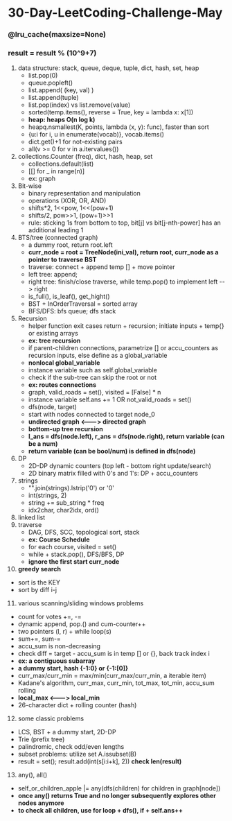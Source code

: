 # 30-Day-LeetCoding-Challenge-May
### @lru_cache(maxsize=None)
### result = result % (10^9+7)
1. data structure: stack, queue, deque, tuple, dict, hash, set, heap
   * list.pop(0)
   * queue.popleft()
   * list.append( (key, val) )
   * list.append(tuple)
   * list.pop(index) vs list.remove(value)
   * sorted(temp.items(), reverse = True, key = lambda x: x[1])
   * **heap: heaps O(n log k)**
   * heapq.nsmallest(K, points, lambda (x, y): func), faster than sort
   * {u:i for i, u in enumerate(vocab)}, vocab.items()
   * dict.get()+1 for not-existing pairs
   * all(v >= 0 for v in a.itervalues())
2. collections.Counter (freq), dict, hash, heap, set 
   * collections.default(list)
   * [[] for _ in range(n)]
   * ex: graph
3. Bit-wise
   * binary representation and manipulation
   * operations (XOR, OR, AND)
   * shifts*2, 1<<pow, 1<<(pow+1)
   * shifts/2, pow>>1, (pow+1)>>1
   * rule: sticking 1s from bottom to top, bit[j] vs bit[j-nth-power] has an additional leading 1
4. BTS/tree (connected graph)
   * a dummy root, return root.left
   * **curr_node = root = TreeNode(ini_val), return root, curr_node as a pointer to traverse BST**
   * traverse: connect + append temp [] + move pointer
   * left tree: append; 
   * right tree: finish/close traverse, while temp.pop() to implement left --> right
   * is_full(), is_leaf(), get_hight()
   * BST + InOrderTraversal = sorted array
   * BFS/DFS: bfs queue; dfs stack
5. Recursion 
   * helper function exit cases return + recursion; initiate inputs + temp{} or existing arrays
   * **ex: tree recursion**
   * if parent-children connections, parametrize [] or accu_counters as recursion inputs, else define as a global_variable
   * **nonlocal global_variable**
   * instance variable such as self.global_variable
   * check if the sub-tree can skip the root or not
   * **ex: routes connections**
   * graph, valid_roads = set(), visited = [False] * n
   * instance variable self.ans += 1 OR not_valid_roads = set()
   * dfs(node, target)
   * start with nodes connected to target node_0
   * **undirected graph <---> directed graph**
   * **bottom-up tree recursion**
   * **l_ans = dfs(node.left), r_ans = dfs(node.right), return variable (can be a num)**
   * **return variable (can be bool/num) is defined in dfs(node)**
6. DP
   * 2D-DP dynamic counters (top left - bottom right update/search)
   * 2D binary matrix filled with 0's and 1's: DP + accu_counters
7. strings
   * "".join(strings).lstrip('0') or '0'
   * int(strings, 2)
   * string += sub_string * freq
   * idx2char, char2idx, ord()
8. linked list
9. traverse
   * DAG, DFS, SCC, topological sort, stack
   * **ex: Course Schedule**
   * for each course, visited = set()
   * while + stack.pop(), DFS/BFS, DP
   * **ignore the first start curr_node**
10. **greedy search**
   * sort is the KEY
   * sort by diff i-j
11. various scanning/sliding windows problems
   * count for votes +=, -=
   * dynamic append, pop.() and cum-counter++
   * two pointers (l, r) + while loop(s)
   * sum+=, sum-=
   * accu_sum is non-decreasing
   * check diff = target - accu_sum is in temp [] or {}, back track index i
   * **ex: a contiguous subarray**
   * **a dummy start, hash {-1:0} or {-1:[0]}**
   * curr_max/curr_min = max/min(curr_max/curr_min, a iterable item)
   * Kadane's algorithm, curr_max, curr_min, tot_max, tot_min, accu_sum rolling
   * **local_max <---> local_min**
   * 26-character dict + rolling counter (hash)
12. some classic problems
   * LCS, BST + a dummy start, 2D-DP
   * Trie (prefix tree)
   * palindromic, check odd/even lengths
   * subset problems: utilize set A.issubset(B)
   * result = set(); result.add(int(s[i:i+k], 2)) **check len(result)**
13. any(), all()
   * self_or_children_apple |= any(dfs(children) for children in graph[node])
   * **once any() returns True and no longer subsequently explores other nodes anymore**
   * **to check all children, use for loop + dfs(), if + self.ans++**












